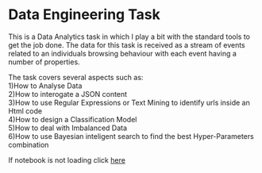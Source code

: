 # Data Engineering Task

This is a Data Analytics task in which I play a bit with the standard tools to get the job done. The data for this task is received as a stream of events related to an individuals browsing behaviour with each event having a number of properties.<br>

The task covers several aspects such as:<br>
1)How to Analyse Data <br>
2)How to interogate a JSON content <br>
3)How to use Regular Expressions or Text Mining to identify urls inside an Html code <br>
4)How to design a Classification Model <br>
5)How to deal with Imbalanced Data <br>
6)How to use Bayesian inteligent search to find the best Hyper-Parameters combination

If notebook is not loading click [here](https://nbviewer.jupyter.org/github/valdojoao/Data-Engineering/blob/master/task.ipynb)

